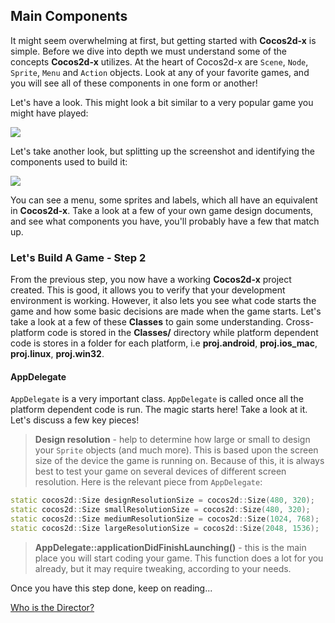 ## Main Components
It might seem overwhelming at first, but getting started with __Cocos2d-x__ is simple. Before we dive into depth we must understand some of the concepts __Cocos2d-x__ utilizes. At the heart of Cocos2d-x are `Scene`, `Node`, `Sprite`, `Menu` and `Action` objects. Look at any of your favorite games, and you will see all of these components in one form or another!

Let's have a look. This might look a bit similar to a very popular game you might have played:

![](basic_concepts-img/2n_main.png "")

Let's take another look, but splitting up the screenshot and identifying the components used to build it:

![](basic_concepts-img/2n_annotated_scaled.png "")

You can see a menu, some sprites and labels, which all have an equivalent in __Cocos2d-x__.  Take a look at a few of your own game design documents, and see what components you have, you'll probably have a few that match up.

### Let's Build A Game - Step 2
From the previous step, you now have a working __Cocos2d-x__ project created. This is good, it allows you to verify that your development environment is working. However, it also lets you see what code starts the game and how some basic decisions
are made when the game starts. Let's take a look at a few of these **Classes** to gain some understanding. Cross-platform code is stored in the **Classes/** directory while platform dependent code is stores in a folder for each platform, i.e **proj.android**, **proj.ios_mac**, **proj.linux**, **proj.win32**.

#### AppDelegate
`AppDelegate` is a very important class. `AppDelegate` is called once all the platform dependent code is run. The magic starts here! Take a look at it. Let's discuss a few key pieces!

  > **Design resolution**  - help to determine how large or small to design your `Sprite` objects (and much more). This is based upon the screen size of the device the game is running on. Because of this, it is always best to test your game on several devices of different screen resolution. Here is the relevant piece from `AppDelegate`:
```cpp
static cocos2d::Size designResolutionSize = cocos2d::Size(480, 320);
static cocos2d::Size smallResolutionSize = cocos2d::Size(480, 320);
static cocos2d::Size mediumResolutionSize = cocos2d::Size(1024, 768);
static cocos2d::Size largeResolutionSize = cocos2d::Size(2048, 1536);
  ```

  > **AppDelegate::applicationDidFinishLaunching()** - this is the main place you will start coding your game. This function does a lot for you already, but it may require tweaking, according to your needs. 

Once you have this step done, keep on reading...

[Who is the Director?](director.md)
